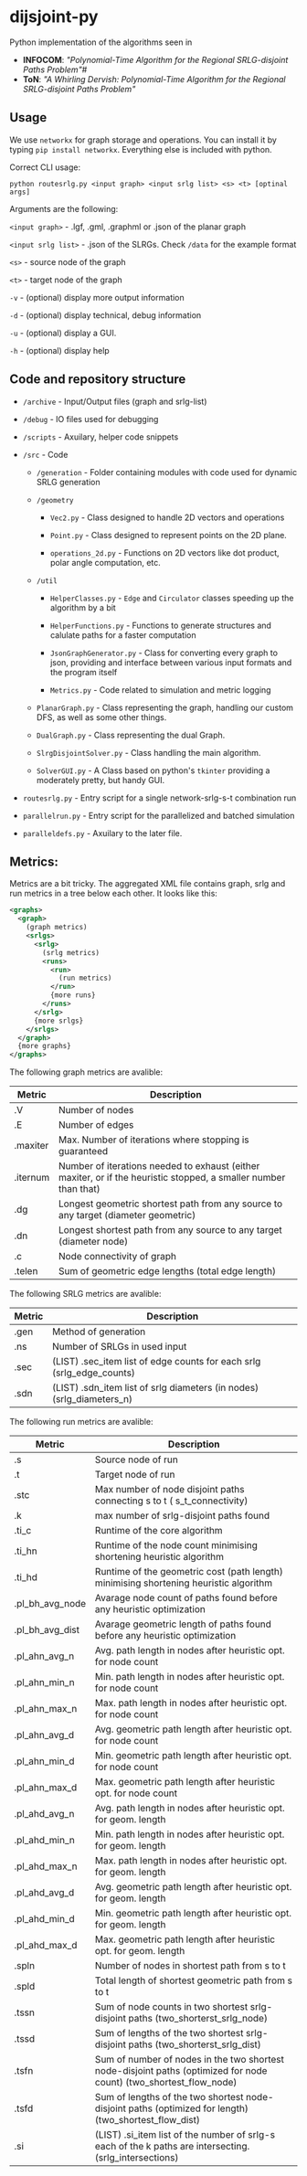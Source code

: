 # dijsjoint-py

Python implementation of the algorithms seen in 
- **INFOCOM**:  *"Polynomial-Time Algorithm for the Regional SRLG-disjoint Paths Problem"*#
- **ToN**: *"A Whirling Dervish: Polynomial-Time Algorithm for the Regional SRLG-disjoint Paths Problem"*

## Usage

We use `networkx` for graph storage and operations. You can install it by typing `pip install networkx`. Everything else is included with python.

Correct CLI usage: 

`python routesrlg.py <input graph> <input srlg list> <s> <t> [optinal args]`

Arguments are the following: 

`<input graph>` - .lgf, .gml, .graphml or .json of the planar graph

`<input srlg list>` - .json of the SLRGs. Check `/data` for the example format

`<s>` - source node of the graph

`<t>` - target node of the graph

`-v` - (optional) display more output information

`-d` - (optional) display technical, debug information

`-u` - (optional) display a GUI. 

`-h` - (optional) display help

## Code and repository structure

- `/archive` - Input/Output files (graph and srlg-list)

- `/debug` - IO files used for debugging

- `/scripts` - Axuilary, helper code snippets 

- `/src` - Code 

  - `/generation` - Folder containing modules with code used for dynamic SRLG generation

  - `/geometry`

    - `Vec2.py` - Class designed to handle 2D vectors and operations

    - `Point.py` - Class designed to represent points on the 2D plane.

    - `operations_2d.py` - Functions on 2D vectors like dot product, polar angle computation, etc.

  - `/util`

    - `HelperClasses.py` - `Edge` and `Circulator` classes speeding up the algorithm by a bit 

    - `HelperFunctions.py` - Functions to generate structures and calulate paths for a faster computation

    - `JsonGraphGenerator.py` - Class for converting every graph to json, providing and interface between various input formats and the program itself
    
    - `Metrics.py` - Code related to simulation and metric logging
  
  - `PlanarGraph.py` - Class representing the graph, handling our custom DFS, as well as some other things.

  - `DualGraph.py` - Class representing the dual Graph.

  - `SlrgDisjointSolver.py` - Class handling the main algorithm.

  - `SolverGUI.py` - A Class based on python's `tkinter` providing a moderately pretty, but handy GUI.

- `routesrlg.py` - Entry script for a single network-srlg-s-t combination run

- `parallelrun.py` - Entry script for the parallelized and batched simulation

- `paralleldefs.py` - Axuilary to the later file.

## Metrics:

Metrics are a bit tricky. The aggregated XML file contains graph, srlg and run metrics in a tree below each other. It looks like this: 

```xml
<graphs>
  <graph>
    (graph metrics)
    <srlgs>
      <srlg>
        (srlg metrics)
        <runs>
          <run>
            (run metrics)
          </run>
          {more runs}
        </runs>
      </srlg>
      {more srlgs}
    </srlgs>
  </graph>
  {more graphs}
</graphs>
```

The following graph metrics are avalible:

| Metric | Description |
|--------|-------------|
| .V | Number of nodes |
| .E | Number of edges |
| .maxiter | Max. Number of iterations where stopping is guaranteed|
| .iternum | Number of iterations needed to exhaust (either maxiter, or  if the heuristic stopped, a smaller number than that) |
| .dg | Longest geometric shortest path from any source to any target (diameter geometric) |
| .dn | Longest shortest path from any source to any target (diameter node) |
| .c | Node connectivity of graph |
| .telen | Sum of geometric edge lengths (total edge length) |

The following SRLG metrics are avalible:

| Metric | Description |
|--------|-------------|
| .gen | Method of generation |
| .ns | Number of SRLGs in used input |
| .sec | (LIST) .sec_item list of edge counts for each srlg (srlg_edge_counts) |
| .sdn | (LIST) .sdn_item list of srlg diameters (in nodes) (srlg_diameters_n) |

The following run metrics are avalible:

| Metric | Description |
|--------|-------------|
| .s | Source node of run |
| .t | Target node of run |
| .stc | Max number of node disjoint paths connecting s to t ( s_t_connectivity) |
| .k | max number of srlg-disjoint paths found |
| .ti_c | Runtime of the core algorithm |
| .ti_hn | Runtime of the node count minimising shortening heuristic algorithm |
| .ti_hd | Runtime of the geometric cost (path length) minimising shortening heuristic algorithm  |
| .pl_bh_avg_node | Avarage node count of paths found before any heuristic optimization |
| .pl_bh_avg_dist | Avarage geometric length of paths found before any heuristic optimization |
| .pl_ahn_avg_n | Avg. path length in nodes after heuristic opt. for node count |
| .pl_ahn_min_n | Min. path length in nodes after heuristic opt. for node count |
| .pl_ahn_max_n | Max. path length in nodes after heuristic opt. for node count |
| .pl_ahn_avg_d | Avg. geometric path length after heuristic opt. for node count |
| .pl_ahn_min_d | Min. geometric path length after heuristic opt. for node count |
| .pl_ahn_max_d | Max. geometric path length after heuristic opt. for node count |
| .pl_ahd_avg_n | Avg. path length in nodes after heuristic opt. for geom. length |
| .pl_ahd_min_n | Min. path length in nodes after heuristic opt. for geom. length |
| .pl_ahd_max_n | Max. path length in nodes after heuristic opt. for geom. length |
| .pl_ahd_avg_d | Avg. geometric path length after heuristic opt. for geom. length |
| .pl_ahd_min_d | Min. geometric path length after heuristic opt. for geom. length |
| .pl_ahd_max_d | Max. geometric path length after heuristic opt. for geom. length |
| .spln | Number of nodes in shortest path  from s to t|
| .spld | Total length of shortest geometric path from s to t|
| .tssn | Sum of node counts in two shortest srlg-disjoint paths (two_shorterst_srlg_node) |
| .tssd | Sum of lengths of the two shortest srlg-disjoint paths (two_shorterst_srlg_dist) |
| .tsfn | Sum of number of nodes in the two shortest node-disjoint paths (optimized for node count) (two_shortest_flow_node) |
| .tsfd | Sum of lengths of the two shortest node-disjoint paths (optimized for length) (two_shortest_flow_dist) |
| .si | (LIST) .si_item list of the number of srlg-s each of the k paths are intersecting. (srlg_intersections) |
